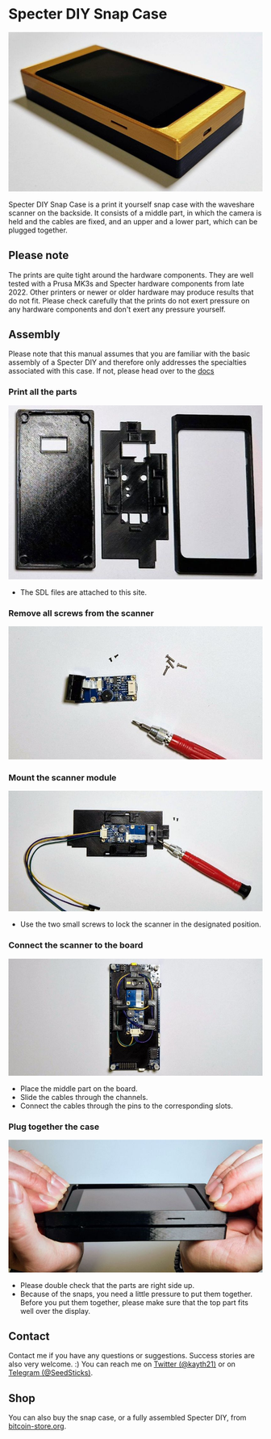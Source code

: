 # Specter DIY Snap Case

![](../../pictures/gallery/snap-case-bronze-black-1.jpg)

Specter DIY Snap Case is a print it yourself snap case with the waveshare scanner on the backside. It consists of a middle part, in which the camera is held and the cables are fixed, and an upper and a lower part, which can be plugged together. 

## Please note

The prints are quite tight around the hardware components. They are well tested with a Prusa MK3s and Specter hardware components from late 2022. Other printers or newer or older hardware may produce results that do not fit. Please check carefully that the prints do not exert pressure on any hardware components and don't exert any pressure yourself. 

## Assembly

Please note that this manual assumes that you are familiar with the basic assembly of a Specter DIY and therefore only addresses the specialties associated with this case. If not, please head over to the [docs](../../)

### Print all the parts

![](../../pictures/gallery/snap-case-printed-parts-1.jpg)

- The SDL files are attached to this site. 

### Remove all screws from the scanner

![](../../pictures/gallery/snap-case-remove-screws-from-scanner-1.jpg)

### Mount the scanner module

![](../../pictures/gallery/snap-case-mount-scanner-1.jpg)

- Use the two small screws to lock the scanner in the designated position.

### Connect the scanner to the board

![](../../pictures/gallery/snap-case-connect-scanner-1.jpg)

- Place the middle part on the board.
- Slide the cables through the channels.
- Connect the cables through the pins to the corresponding slots.

### Plug together the case

![](../../pictures/gallery/snap-case-plug-together-1.jpg)

- Please double check that the parts are right side up.
- Because of the snaps, you need a little pressure to put them together. Before you put them together, please make sure that the top part fits well over the display.

## Contact

Contact me if you have any questions or suggestions. Success stories are also very welcome. :) You can reach me on [Twitter (@kayth21)](https://twitter.com/kayth21) or on [Telegram (@SeedSticks)](https://t.me/SeedSticks).

## Shop

You can also buy the snap case, or a fully assembled Specter DIY, from [bitcoin-store.org](https://bitcoin-store.org).